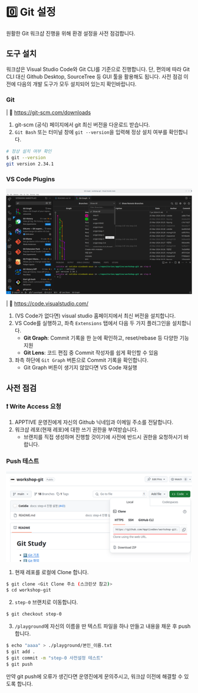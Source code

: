 # 0️⃣ Git 설정
원활한 Git 워크샵 진행을 위해 환경 설정을 사전 점검합니다.

## 도구 설치
워크샵은 Visual Studio Code와 Git CLI를 기준으로 진행합니다. 단, 편의에 따라 Git CLI 대신 Github Desktop, SourceTree 등 GUI 툴을 활용해도 됩니다. 사전 점검 이전에 다음의 개발 도구가 모두 설치되어 있는지 확인바랍니다.

### Git
| 🔗 https://git-scm.com/downloads
1. git-scm (공식) 페이지에서 git 최신 버전을 다운로드 받습니다.
2. `Git Bash` 또는 터미널 창에 `git --version`을 입력해 정상 설치 여부를 확인합니다.
```bash
# 정상 설치 여부 확인
$ git --version
git version 2.34.1
```

### VS Code Plugins
![VS Code](./images/01-vs-code-window.png)  

| 🔗 https://code.visualstudio.com/
1. (VS Code가 없다면) visual studio 홈페이지에서 최신 버전을 설치합니다.
2. VS Code를 실행하고, 좌측 `Extensions` 탭에서 다음 두 가지 플러그인을 설치합니다.
   - **Git Graph**: Commit 기록을 한 눈에 확인하고, reset/rebase 등 다양한 기능 지원
   - **Git Lens**: 코드 편집 중 Commit 작성자를 쉽게 확인할 수 있음
3. 좌측 하단에 `Git Graph` 버튼으로 Commit 기록을 확인합니다.
   - Git Graph 버튼이 생기지 않았다면 VS Code 재실행

## 사전 점검
### ❗️ Write Access 요청
1. APPTIVE 운영진에게 자신의 Github 닉네임과 이메일 주소를 전달합니다.
2. 워크샵 레포(현재 레포)에 대한 쓰기 권한을 부여받습니다.
   - 브랜치를 직접 생성하며 진행할 것이기에 사전에 반드시 권한을 요청하시기 바랍니다.

### Push 테스트
![Git Clone](./images/02-git-clone.png)  

1. 현재 레포를 로컬에 Clone 합니다.
```bash
$ git clone <Git Clone 주소 (스크린샷 참고)>
$ cd workshop-git
```
2. `step-0` 브랜치로 이동합니다.
```bash
$ git checkout step-0
```
3. `/playground`에 자신의 이름을 딴 텍스트 파일을 하나 만들고 내용을 채운 후 push 합니다.
```bash
$ echo "aaaa" > ./playground/본인_이름.txt
$ git add .
$ git commit -m "step-0 사전설정 테스트"
$ git push
```

만약 git push에 오류가 생긴다면 운영진에게 문의주시고, 워크샵 이전에 해결할 수 있도록 합니다.